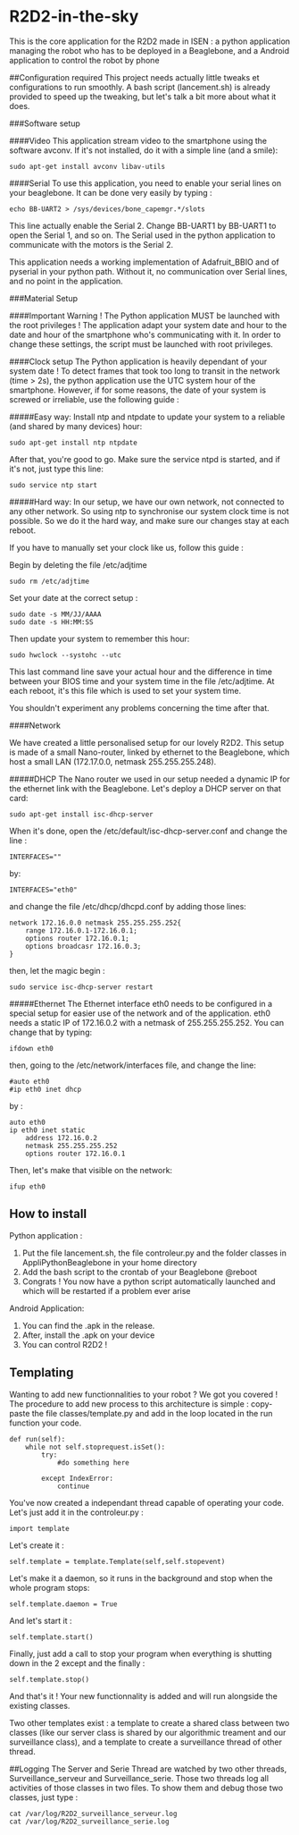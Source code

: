 # R2D2-in-the-sky

This is the core application for the R2D2 made in ISEN : a python application managing the robot who has to be deployed in a Beaglebone, and a Android application to control the robot by phone

##Configuration required
This project needs actually little tweaks et configurations to run smoothly. A bash script (lancement.sh) is already provided to speed up the tweaking, but let's talk a bit more about what it does.

###Software setup

####Video
This application stream video to the smartphone using the software avconv. If it's not installed, do it with a simple line (and a smile):

	sudo apt-get install avconv libav-utils

####Serial
To use this application, you need to enable your serial lines on your beaglebone. It can be done very easily by typing :
	
	echo BB-UART2 > /sys/devices/bone_capemgr.*/slots

This line actually enable the Serial 2. Change BB-UART1 by BB-UART1 to open the Serial 1, and so on. The Serial used in the python application to communicate with the motors is the Serial 2.

This application needs a working implementation of Adafruit_BBIO and of pyserial in your python path. Without it, no communication over Serial lines, and no point in the application.

###Material Setup

####Important Warning !
The Python application MUST be launched with the root privileges ! The application adapt your system date and hour to the date and hour of the smartphone who's communicating with it. In order to change these settings, the script must be launched with root privileges.


####Clock setup
The Python application is heavily dependant of your system date ! To detect frames that took too long to transit in the network (time > 2s), the python application use the UTC system hour of the smartphone. However, if for some reasons, the date of your system is screwed or irreliable, use the following guide : 

#####Easy way:
Install ntp and ntpdate to update your system to a reliable (and shared by many devices) hour:

	sudo apt-get install ntp ntpdate

After that, you're good to go. Make sure the service ntpd is started, and if it's not, just type this line:

	sudo service ntp start

#####Hard way:
In our setup, we have our own network, not connected to any other network. So using ntp to synchronise our system clock time is not possible. So we do it the hard way, and make sure our changes stay at each reboot.

If you have to manually set your clock like us, follow this guide :

Begin by deleting the file /etc/adjtime

	sudo rm /etc/adjtime

Set your date at the correct setup :

	sudo date -s MM/JJ/AAAA
	sudo date -s HH:MM:SS

Then update your system to remember this hour:

	sudo hwclock --systohc --utc

This last command line save your actual hour and the difference in time between your BIOS time and your system time in the file /etc/adjtime. At each reboot, it's this file which is used to set your system time.

You shouldn't experiment any problems concerning the time after that.

####Network

We have created a little personalised setup for our lovely R2D2. This setup is made of a small Nano-router, linked by ethernet to the Beaglebone, which host a small LAN (172.17.0.0, netmask 255.255.255.248).

#####DHCP
The Nano router we used in our setup needed a dynamic IP for the ethernet link with the Beaglebone. Let's deploy a DHCP server on that card:

	sudo apt-get install isc-dhcp-server

When it's done, open the /etc/default/isc-dhcp-server.conf and change the line :

	INTERFACES=""

by:

	INTERFACES="eth0"

and change the file /etc/dhcp/dhcpd.conf by adding those lines:

	network 172.16.0.0 netmask 255.255.255.252{
		range 172.16.0.1-172.16.0.1;
		options router 172.16.0.1;
		options broadcasr 172.16.0.3;
	}

then, let the magic begin :

	sudo service isc-dhcp-server restart

#####Ethernet
The Ethernet interface eth0 needs to be configured in a special setup for easier use of the network and of the application. eth0 needs a static IP of 172.16.0.2 with a netmask of 255.255.255.252. You can change that by typing:

	ifdown eth0

then, going to the /etc/network/interfaces file, and change the line:

	#auto eth0
	#ip eth0 inet dhcp

by :

	auto eth0
	ip eth0 inet static
		address 172.16.0.2
		netmask 255.255.255.252
		options router 172.16.0.1

Then, let's make that visible on the network:

	ifup eth0

## How to install

Python application :
  1. Put the file lancement.sh, the file controleur.py and the folder classes in AppliPythonBeaglebone in your home directory
  2. Add the bash script to the crontab of your Beaglebone @reboot
  3. Congrats ! You now have a python script automatically launched and which will be restarted if a problem ever arise

Android Application:
  1. You can find the .apk in the release.
  2. After, install the .apk on your device
  3. You can control R2D2 !


## Templating
Wanting to add new functionnalities to your robot ? We got you covered ! The procedure to add new process to this architecture is simple : copy-paste the file classes/template.py and add in the loop located in the run function your code.

	def run(self):
		while not self.stoprequest.isSet():
			try:
				#do something here
				
			except IndexError:
				continue

You've now created a independant thread capable of operating your code. Let's just add it in the controleur.py :
	
	import template

Let's create it : 

	self.template = template.Template(self,self.stopevent)

Let's make it a daemon, so it runs in the background and stop when the whole program stops:

	self.template.daemon = True

And let's start it :

	self.template.start()

Finally, just add a call to stop your program when everything is shutting down in the 2 except and the finally :

	self.template.stop()

And that's it ! Your new functionnality is added and will run alongside the existing classes.

Two other templates exist : a template to create a shared class between two classes (like our server class is shared by our algorithmic treament and our surveillance class), and a template to create a surveillance thread of other thread.


##Logging
The Server and Serie Thread are watched by two other threads, Surveillance_serveur and Surveillance_serie. Those two threads log all activities of those classes in two files. To show them and debug those two classes, just type :

	cat /var/log/R2D2_surveillance_serveur.log
	cat /var/log/R2D2_surveillance_serie.log